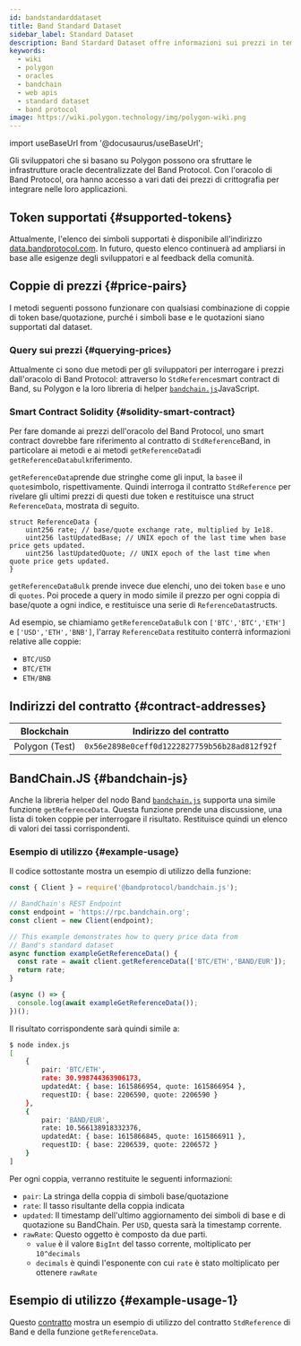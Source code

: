 ```yaml
---
id: bandstandarddataset
title: Band Standard Dataset
sidebar_label: Standard Dataset
description: Band Stardard Dataset offre informazioni sui prezzi in tempo reale per oltre 196+ simboli che spaziano tra le crypto risorse, le valute e le commodity
keywords:
  - wiki
  - polygon
  - oracles
  - bandchain
  - web apis
  - standard dataset
  - band protocol
image: https://wiki.polygon.technology/img/polygon-wiki.png
---
```

import useBaseUrl from '@docusaurus/useBaseUrl';

Gli sviluppatori che si basano su Polygon possono ora sfruttare le infrastrutture oracle decentralizzate del Band Protocol. Con l'oracolo di Band Protocol, ora hanno accesso a vari dati dei prezzi di crittografia per integrare nelle loro applicazioni.

## Token supportati {#supported-tokens}

Attualmente, l'elenco dei simboli supportati è disponibile all'indirizzo [data.bandprotocol.com](http://data.bandprotcool.com). In futuro, questo elenco continuerà ad ampliarsi in base alle esigenze degli sviluppatori e al feedback della comunità.

## Coppie di prezzi {#price-pairs}

I metodi seguenti possono funzionare con qualsiasi combinazione di coppie di token base/quotazione, purché i simboli base e le quotazioni siano supportati dal dataset.

### Query sui prezzi {#querying-prices}

Attualmente ci sono due metodi per gli sviluppatori per interrogare i prezzi dall'oracolo di Band Protocol: attraverso lo `StdReference`smart contract di Band, su Polygon e la loro libreria di helper [`bandchain.js`](https://www.npmjs.com/package/%40bandprotocol%2Fbandchain.js)JavaScript.

### Smart Contract Solidity {#solidity-smart-contract}

Per fare domande ai prezzi dell'oracolo del Band Protocol, uno smart contract dovrebbe fare riferimento al contratto di `StdReference`Band, in particolare ai metodi e ai metodi `getReferenceData`di `getReferenceDatabulk`riferimento.

`getReferenceData`prende due stringhe come gli input, la `base`e il `quote`simbolo, rispettivamente. Quindi interroga il contratto `StdReference` per rivelare gli ultimi prezzi di questi due token e restituisce una struct `ReferenceData`, mostrata di seguito.

```
struct ReferenceData {
    uint256 rate; // base/quote exchange rate, multiplied by 1e18.
    uint256 lastUpdatedBase; // UNIX epoch of the last time when base price gets updated.
    uint256 lastUpdatedQuote; // UNIX epoch of the last time when quote price gets updated.
}
```

`getReferenceDataBulk` prende invece due elenchi, uno dei token `base` e uno di `quotes`. Poi procede a query in modo simile il prezzo per ogni coppia di base/quote a ogni indice, e restituisce una serie di `ReferenceData`structs.

Ad esempio, se chiamiamo `getReferenceDataBulk` con `['BTC','BTC','ETH']` e `['USD','ETH','BNB']`, l'array `ReferenceData` restituito conterrà informazioni relative alle coppie:

- `BTC/USD`
- `BTC/ETH`
- `ETH/BNB`

## Indirizzi del contratto {#contract-addresses}

| Blockchain | Indirizzo del contratto |
| -------------------- | :------------------------------------------: |
| Polygon (Test) | `0x56e2898e0ceff0d1222827759b56b28ad812f92f` |

## BandChain.JS {#bandchain-js}

Anche la libreria helper del nodo Band [`bandchain.js`](https://www.npmjs.com/package/@bandprotocol/bandchain.js) supporta una simile funzione `getReferenceData`. Questa funzione prende una discussione, una lista di token coppie per interrogare il risultato. Restituisce quindi un elenco di valori dei tassi corrispondenti.


### Esempio di utilizzo {#example-usage}

Il codice sottostante mostra un esempio di utilizzo della funzione:

```javascript
const { Client } = require('@bandprotocol/bandchain.js');

// BandChain's REST Endpoint
const endpoint = 'https://rpc.bandchain.org';
const client = new Client(endpoint);

// This example demonstrates how to query price data from
// Band's standard dataset
async function exampleGetReferenceData() {
  const rate = await client.getReferenceData(['BTC/ETH','BAND/EUR']);
  return rate;
}

(async () => {
  console.log(await exampleGetReferenceData());
})();

```

Il risultato corrispondente sarà quindi simile a:

```bash
$ node index.js
[
    {
        pair: 'BTC/ETH',
        rate: 30.998744363906173,
        updatedAt: { base: 1615866954, quote: 1615866954 },
        requestID: { base: 2206590, quote: 2206590 }
    },
    {
        pair: 'BAND/EUR',
        rate: 10.566138918332376,
        updatedAt: { base: 1615866845, quote: 1615866911 },
        requestID: { base: 2206539, quote: 2206572 }
    }
]
```

Per ogni coppia, verranno restituite le seguenti informazioni:

- `pair`: La stringa della coppia di simboli base/quotazione
- `rate`: Il tasso risultante della coppia indicata
- `updated`: Il timestamp dell'ultimo aggiornamento dei simboli di base e di quotazione su BandChain. Per `USD`, questa sarà la timestamp corrente.
- `rawRate`: Questo oggetto è composto da due parti.
  - `value` è il valore `BigInt` del tasso corrente, moltiplicato per `10^decimals`
  - `decimals` è quindi l'esponente con cui `rate` è stato moltiplicato per ottenere `rawRate`

## Esempio di utilizzo {#example-usage-1}

Questo [contratto](https://gist.github.com/tansawit/a66d460d4e896aa94a0790df299251db) mostra un esempio di utilizzo del contratto `StdReference` di Band e della funzione `getReferenceData`.